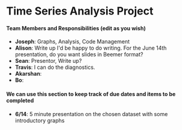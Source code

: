 # Time Series Analysis Project

#### Team Members and Responsibilities (edit as you wish)

- **Joseph**: Graphs, Analysis, Code Management
- **Alison**: Write up
              I'd be happy to do writing.  For the June 14th presentation, do you want slides in Beemer format?
- **Sean**: Presentor, Write up?
- **Travis**: I can do the diagnostics.
- **Akarshan**:
- **Bo**:


#### We can use this section to keep track of due dates and items to be completed

- **6/14**: 5 minute presentation on the chosen dataset with some introductory graphs
